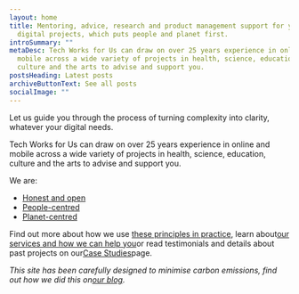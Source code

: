 ```yaml
---
layout: home
title: Mentoring, advice, research and product management support for your
  digital projects, which puts people and planet first.
introSummary: ""
metaDesc: Tech Works for Us can draw on over 25 years experience in online and
  mobile across a wide variety of projects in health, science, education,
  culture and the arts to advise and support you.
postsHeading: Latest posts
archiveButtonText: See all posts
socialImage: ""
---
```

Let us guide you through the process of turning complexity into clarity, whatever your digital needs. 

Tech Works for Us can draw on over 25 years experience in online and mobile across a wide variety of projects in health, science, education, culture and the arts to advise and support you. 

We are:

* [Honest and open](/our-principles/#heading-honest-and-open)
* [People-centred](/our-principles/#heading-people-centred)
* [Planet-centred](/our-principles/#heading-planet-centred)

Find out more about how we use [these principles in practice](/our-principles/), learn about[our services and how we can help you](/about)or read testimonials and details about past projects on our[Case Studies](/case-studies/)page.

*T﻿his site has been carefully designed to minimise carbon emissions, find out how we did this on[our blog](/posts/living-our-values-2022-11-17/).*